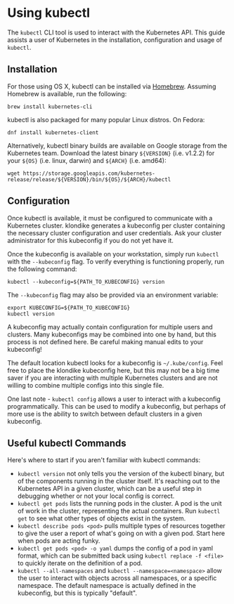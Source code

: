 # Using kubectl

The `kubectl` CLI tool is used to interact with the Kubernetes API.
This guide assists a user of Kubernetes in the installation, configuration and usage of `kubectl`.

## Installation

For those using OS X, kubectl can be installed via [Homebrew](http://brew.sh/).
Assuming Homebrew is available, run the following:

    brew install kubernetes-cli

kubectl is also packaged for many popular Linux distros.
On Fedora:

    dnf install kubernetes-client

Alternatively, kubectl binary builds are available on Google storage from the Kubernetes team.
Download the latest binary `${VERSION}` (i.e. v1.2.2) for your `${OS}` (i.e. linux, darwin) and `${ARCH}` (i.e. amd64):

    wget https://storage.googleapis.com/kubernetes-release/release/${VERSION}/bin/${OS}/${ARCH}/kubectl

## Configuration

Once kubectl is available, it must be configured to communicate with a Kubernetes cluster.
klondike generates a kubeconfig per cluster containing the necessary cluster configuration and user credentials.
Ask your cluster administrator for this kubeconfig if you do not yet have it.

Once the kubeconfig is available on your workstation, simply run `kubectl` with the `--kubeconfig` flag.
To verify everything is functioning properly, run the following command:

    kubectl --kubeconfig=${PATH_TO_KUBECONFIG} version

The `--kubeconfig` flag may also be provided via an environment variable:

    export KUBECONFIG=${PATH_TO_KUBECONFIG}
    kubectl version

A kubeconfig may actually contain configuration for multiple users and clusters.
Many kubeconfigs may be combined into one by hand, but this process is not defined here.
Be careful making manual edits to your kubeconfig!

The default location kubectl looks for a kubeconfig is `~/.kube/config`.
Feel free to place the klondike kubeconfig here, but this may not be a big time saver if you are interacting with multiple Kubernetes clusters and are not willing to combine multiple configs into this single file.

One last note - `kubectl config` allows a user to interact with a kubeconfig programmatically.
This can be used to modify a kubeconfig, but perhaps of more use is the ability to switch between default clusters in a given kubeconfig.

## Useful kubectl Commands

Here's where to start if you aren't familiar with kubectl commands:

- `kubectl version` not only tells you the version of the kubectl binary, but of the components running in the cluster itself. It's reaching out to the Kubernetes API in a given cluster, which can be a useful step in debugging whether or not your local config is correct.
- `kubectl get pods` lists the running pods in the cluster. A pod is the unit of work in the cluster, representing the actual containers. Run `kubectl get` to see what other types of objects exist in the system.
- `kubectl describe pods <pod>` pulls multiple types of resources together to give the user a report of what's going on with a given pod. Start here when pods are acting funky.
- `kubectl get pods <pod> -o yaml` dumps the config of a pod in yaml format, which can be submitted back using `kubectl replace -f <file>` to quickly iterate on the definition of a pod.
- `kubectl --all-namespaces` and `kubectl --namespace=<namespace>` allow the user to interact with objects across all namespaces, or a specific namespace. The default namespace is actually defined in the kubeconfig, but this is typically "default".
